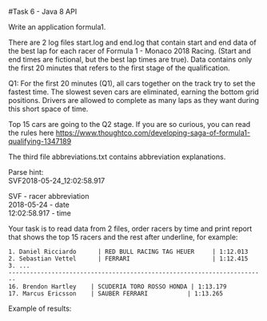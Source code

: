 #Task 6 - Java 8 API


Write an application formula1. 

There are 2 log files start.log and end.log that contain start and end data of the best lap for each racer of Formula 1 - Monaco 2018 Racing. (Start and end times are fictional, but the best lap times are true). Data contains only the first 20 minutes that refers to the first stage of the qualification.

Q1: For the first 20 minutes (Q1), all cars together on the track try to set the fastest time. The slowest seven cars are eliminated, earning the bottom grid positions. Drivers are allowed to complete as many laps as they want during this short space of time.

Top 15 cars are going to the Q2 stage. If you are so curious, you can read the rules here https://www.thoughtco.com/developing-saga-of-formula1-qualifying-1347189

The third file abbreviations.txt contains abbreviation explanations.

Parse hint:    
SVF2018-05-24_12:02:58.917

SVF - racer abbreviation  
2018-05-24 - date  
12:02:58.917 - time  

Your task is to read data from 2 files, order racers by time and print report that shows the top 15 racers and the rest after underline, for example:

    1. Daniel Ricciardo      | RED BULL RACING TAG HEUER     | 1:12.013
    2. Sebastian Vettel      | FERRARI                       | 1:12.415
    3. ...
    ------------------------------------------------------------------------
    16. Brendon Hartley    | SCUDERIA TORO ROSSO HONDA | 1:13.179
    17. Marcus Ericsson    | SAUBER FERRARI           | 1:13.265

Example of results:
